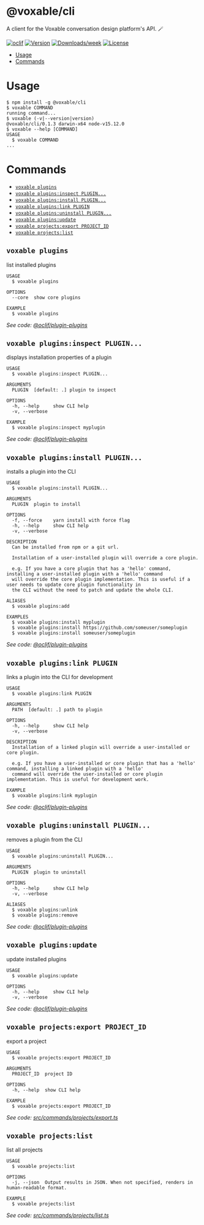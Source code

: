 @voxable/cli
============

A client for the Voxable conversation design platform&#39;s API. 🪄

[![oclif](https://img.shields.io/badge/cli-oclif-brightgreen.svg)](https://oclif.io)
[![Version](https://img.shields.io/npm/v/@voxable/cli.svg)](https://npmjs.org/package/@voxable/cli)
[![Downloads/week](https://img.shields.io/npm/dw/@voxable/cli.svg)](https://npmjs.org/package/@voxable/cli)
[![License](https://img.shields.io/npm/l/@voxable/cli.svg)](https://github.com/voxable/cli/blob/master/package.json)

<!-- toc -->
* [Usage](#usage)
* [Commands](#commands)
<!-- tocstop -->
# Usage
<!-- usage -->
```sh-session
$ npm install -g @voxable/cli
$ voxable COMMAND
running command...
$ voxable (-v|--version|version)
@voxable/cli/0.1.3 darwin-x64 node-v15.12.0
$ voxable --help [COMMAND]
USAGE
  $ voxable COMMAND
...
```
<!-- usagestop -->
# Commands
<!-- commands -->
* [`voxable plugins`](#voxable-plugins)
* [`voxable plugins:inspect PLUGIN...`](#voxable-pluginsinspect-plugin)
* [`voxable plugins:install PLUGIN...`](#voxable-pluginsinstall-plugin)
* [`voxable plugins:link PLUGIN`](#voxable-pluginslink-plugin)
* [`voxable plugins:uninstall PLUGIN...`](#voxable-pluginsuninstall-plugin)
* [`voxable plugins:update`](#voxable-pluginsupdate)
* [`voxable projects:export PROJECT_ID`](#voxable-projectsexport-project_id)
* [`voxable projects:list`](#voxable-projectslist)

## `voxable plugins`

list installed plugins

```
USAGE
  $ voxable plugins

OPTIONS
  --core  show core plugins

EXAMPLE
  $ voxable plugins
```

_See code: [@oclif/plugin-plugins](https://github.com/oclif/plugin-plugins/blob/v1.10.0/src/commands/plugins/index.ts)_

## `voxable plugins:inspect PLUGIN...`

displays installation properties of a plugin

```
USAGE
  $ voxable plugins:inspect PLUGIN...

ARGUMENTS
  PLUGIN  [default: .] plugin to inspect

OPTIONS
  -h, --help     show CLI help
  -v, --verbose

EXAMPLE
  $ voxable plugins:inspect myplugin
```

_See code: [@oclif/plugin-plugins](https://github.com/oclif/plugin-plugins/blob/v1.10.0/src/commands/plugins/inspect.ts)_

## `voxable plugins:install PLUGIN...`

installs a plugin into the CLI

```
USAGE
  $ voxable plugins:install PLUGIN...

ARGUMENTS
  PLUGIN  plugin to install

OPTIONS
  -f, --force    yarn install with force flag
  -h, --help     show CLI help
  -v, --verbose

DESCRIPTION
  Can be installed from npm or a git url.

  Installation of a user-installed plugin will override a core plugin.

  e.g. If you have a core plugin that has a 'hello' command, installing a user-installed plugin with a 'hello' command 
  will override the core plugin implementation. This is useful if a user needs to update core plugin functionality in 
  the CLI without the need to patch and update the whole CLI.

ALIASES
  $ voxable plugins:add

EXAMPLES
  $ voxable plugins:install myplugin 
  $ voxable plugins:install https://github.com/someuser/someplugin
  $ voxable plugins:install someuser/someplugin
```

_See code: [@oclif/plugin-plugins](https://github.com/oclif/plugin-plugins/blob/v1.10.0/src/commands/plugins/install.ts)_

## `voxable plugins:link PLUGIN`

links a plugin into the CLI for development

```
USAGE
  $ voxable plugins:link PLUGIN

ARGUMENTS
  PATH  [default: .] path to plugin

OPTIONS
  -h, --help     show CLI help
  -v, --verbose

DESCRIPTION
  Installation of a linked plugin will override a user-installed or core plugin.

  e.g. If you have a user-installed or core plugin that has a 'hello' command, installing a linked plugin with a 'hello' 
  command will override the user-installed or core plugin implementation. This is useful for development work.

EXAMPLE
  $ voxable plugins:link myplugin
```

_See code: [@oclif/plugin-plugins](https://github.com/oclif/plugin-plugins/blob/v1.10.0/src/commands/plugins/link.ts)_

## `voxable plugins:uninstall PLUGIN...`

removes a plugin from the CLI

```
USAGE
  $ voxable plugins:uninstall PLUGIN...

ARGUMENTS
  PLUGIN  plugin to uninstall

OPTIONS
  -h, --help     show CLI help
  -v, --verbose

ALIASES
  $ voxable plugins:unlink
  $ voxable plugins:remove
```

_See code: [@oclif/plugin-plugins](https://github.com/oclif/plugin-plugins/blob/v1.10.0/src/commands/plugins/uninstall.ts)_

## `voxable plugins:update`

update installed plugins

```
USAGE
  $ voxable plugins:update

OPTIONS
  -h, --help     show CLI help
  -v, --verbose
```

_See code: [@oclif/plugin-plugins](https://github.com/oclif/plugin-plugins/blob/v1.10.0/src/commands/plugins/update.ts)_

## `voxable projects:export PROJECT_ID`

export a project

```
USAGE
  $ voxable projects:export PROJECT_ID

ARGUMENTS
  PROJECT_ID  project ID

OPTIONS
  -h, --help  show CLI help

EXAMPLE
  $ voxable projects:export PROJECT_ID
```

_See code: [src/commands/projects/export.ts](https://github.com/voxable/cli/blob/v0.1.3/src/commands/projects/export.ts)_

## `voxable projects:list`

list all projects

```
USAGE
  $ voxable projects:list

OPTIONS
  -j, --json  Output results in JSON. When not specified, renders in human-readable format.

EXAMPLE
  $ voxable projects:list
```

_See code: [src/commands/projects/list.ts](https://github.com/voxable/cli/blob/v0.1.3/src/commands/projects/list.ts)_
<!-- commandsstop -->
